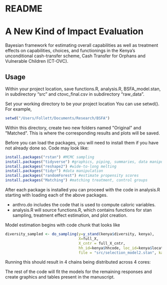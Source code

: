 README
================



# A New Kind of Impact Evaluation

Bayesian framework for estimating overall capabilities as well as
treatment effects on capabilities, choices, and functionings in the
Kenya’s unconditional cash-transfer scheme, Cash Transfer for Orphans
and Vulnerable Children (CT-OVC).

## Usage

Within your project location, save functions.R, analysis.R,
BSFA_model.stan, in subdirectory “src” and ctovc_final.csv in
subdirectory “raw_data”.

Set your working directory to be your project location You can use
setwd(). For example,

``` r
setwd("/Users/Follett/Documents/Research/BSFA")
```

Within this directory, create two new folders named "Original" and "Matched". This is where the corresponding results and plots will be saved.

Before you can load the packages, you will need to install them if you
have not already done so. Code may look like:

``` r
install.packages("rstan") #MCMC sampling
install.packages("tidyverse") #graphics, piping, summaries, data manipulation
install.packages("reshape2") #wide-to-long melting
install.packages("tidyr") #data manipulation
install.packages("randomForest") #estimate propensity scores
install.packages("Matching") #matching treatment, control groups
```

After each package is installed you can proceed with the code in
analysis.R starting with loading each of the above packages.


- anthro.do includes the code that is used to compute caloric variables.
- analysis.R will source functions.R, which contains functions for
stan sampling, treatment effect estimation, and plot creation.

Model estimation begins with code chunk that looks like

``` r
diversity_sampled <- do_sampling(y=y_stand(kenya$diversity, kenya),
                                 X=full_X, 
                                 X_cntr = full_X_cntr,
                                 hh_id=kenya$hhcode, loc_id=kenya$location,
                                 file = "src/selection_model2.stan", kappa = 1)
```

Running this should result in 4 chains being distributed across 4 cores:

The rest of the code will fit the models for the remaining responses and
create graphics and tables present in the manuscript.
